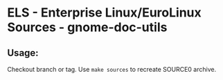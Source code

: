 # ELS - Enterprise Linux/EuroLinux Sources - gnome-doc-utils
 
## Usage:
  Checkout branch or tag. Use `make sources` to recreate  SOURCE0 archive.
